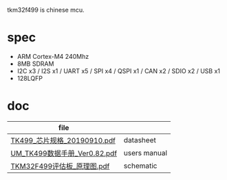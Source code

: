 tkm32f499 is chinese mcu.

# spec

* ARM Cortex-M4 240Mhz
* 8MB SDRAM
* I2C x3 / I2S x1 / UART x5 / SPI x4 / QSPI x1 / CAN x2 / SDIO x2 / USB x1
* 128LQFP

# doc

| file     |               |
| -------- | ------------- |
| [TK499_芯片规格_20190910.pdf](https://github.com/eggman/tkm32f499/raw/master/doc/TK499_%E8%8A%AF%E7%89%87%E8%A7%84%E6%A0%BC_20190910.pdf)  | datasheet  |
| [UM_TK499数据手册_Ver0.82.pdf](https://github.com/eggman/tkm32f499/raw/master/doc/UM_TK499%E6%95%B0%E6%8D%AE%E6%89%8B%E5%86%8C_Ver0.82.pdf)  | users manual  |
| [TKM32F499评估板_原理图.pdf](https://github.com/eggman/tkm32f499/raw/master/doc/TKM32F499%E8%AF%84%E4%BC%B0%E6%9D%BF_%E5%8E%9F%E7%90%86%E5%9B%BE.pdf)  | schematic   |

